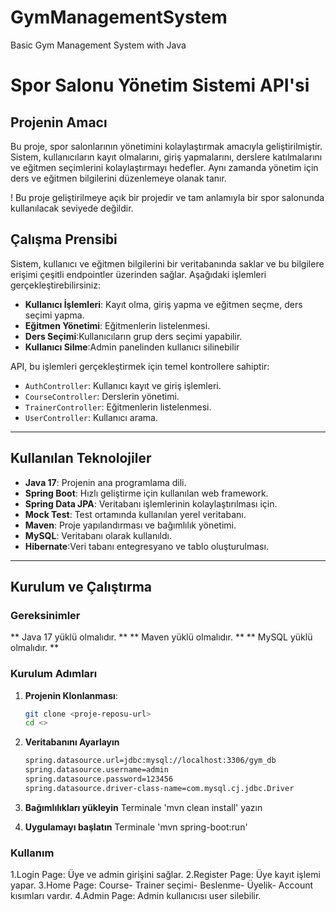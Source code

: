 # GymManagementSystem
Basic Gym Management System with Java
# Spor Salonu Yönetim Sistemi API'si

## Projenin Amacı

Bu proje, spor salonlarının yönetimini kolaylaştırmak amacıyla geliştirilmiştir. Sistem, kullanıcıların kayıt olmalarını, giriş yapmalarını, derslere katılmalarını ve eğitmen seçimlerini kolaylaştırmayı hedefler. Aynı zamanda yönetim için ders ve eğitmen bilgilerini düzenlemeye olanak tanır.

! Bu proje geliştirilmeye açık bir projedir ve tam anlamıyla bir spor salonunda kullanılacak seviyede değildir. 

## Çalışma Prensibi

Sistem, kullanıcı ve eğitmen bilgilerini bir veritabanında saklar ve bu bilgilere erişimi çeşitli endpointler üzerinden sağlar. Aşağıdaki işlemleri gerçekleştirebilirsiniz:
- **Kullanıcı İşlemleri**: Kayıt olma, giriş yapma ve eğitmen seçme, ders seçimi yapma.
- **Eğitmen Yönetimi**: Eğitmenlerin listelenmesi.
- **Ders Seçimi**:Kullanıcıların grup ders seçimi yapabilir.
- **Kullanıcı Silme**:Admin panelinden kullanıcı silinebilir


API, bu işlemleri gerçekleştirmek için temel kontrollere sahiptir:  
- `AuthController`: Kullanıcı kayıt ve giriş işlemleri.
- `CourseController`: Derslerin yönetimi.
- `TrainerController`: Eğitmenlerin listelenmesi.
- `UserController`: Kullanıcı arama.

---

## Kullanılan Teknolojiler

- **Java 17**: Projenin ana programlama dili.
- **Spring Boot**: Hızlı geliştirme için kullanılan web framework.
- **Spring Data JPA**: Veritabanı işlemlerinin kolaylaştırılması için.
- **Mock Test**: Test ortamında kullanılan yerel veritabanı.
- **Maven**: Proje yapılandırması ve bağımlılık yönetimi.
- **MySQL**: Veritabanı olarak kullanıldı.
- **Hibernate**:Veri tabanı entegresyano ve tablo oluşturulması.

---

## Kurulum ve Çalıştırma

### Gereksinimler
** Java 17 yüklü olmalıdır. **
** Maven yüklü olmalıdır. **
** MySQL yüklü olmalıdır. **

### Kurulum Adımları
1. **Projenin Klonlanması**:
   ```bash
   git clone <proje-reposu-url>
   cd <>

2. **Veritabanını Ayarlayın**
   ```bash
   spring.datasource.url=jdbc:mysql://localhost:3306/gym_db
   spring.datasource.username=admin
   spring.datasource.password=123456
   spring.datasource.driver-class-name=com.mysql.cj.jdbc.Driver

4. **Bağımlılıkları yükleyin**
    Terminale 'mvn clean install' yazın
   
5. **Uygulamayı başlatın**
    Terminale 'mvn spring-boot:run'

 ### Kullanım 
 1.Login Page: Üye ve admin girişini sağlar.
 2.Register Page: Üye kayıt işlemi yapar.
 3.Home Page: Course- Trainer seçimi- Beslenme- Üyelik- Account kısımları vardır.
 4.Admin Page: Admin kullanıcısı user silebilir.

 

